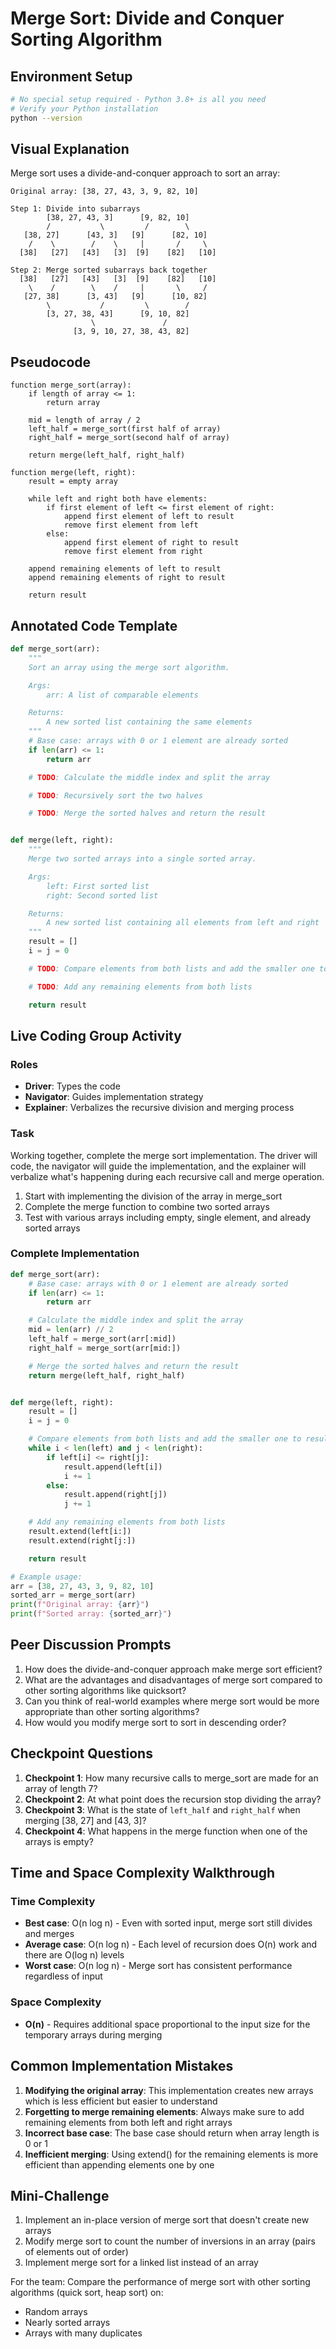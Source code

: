 # Merge Sort: Divide and Conquer Sorting Algorithm

## Environment Setup

```bash
# No special setup required - Python 3.8+ is all you need
# Verify your Python installation
python --version
```

## Visual Explanation

Merge sort uses a divide-and-conquer approach to sort an array:

```
Original array: [38, 27, 43, 3, 9, 82, 10]

Step 1: Divide into subarrays
        [38, 27, 43, 3]      [9, 82, 10]
        /           \         /        \
   [38, 27]      [43, 3]   [9]      [82, 10]
    /    \        /    \     |       /     \
  [38]   [27]   [43]   [3]  [9]    [82]   [10]

Step 2: Merge sorted subarrays back together
  [38]   [27]   [43]   [3]  [9]    [82]   [10]
    \    /        \    /     |       \     /
   [27, 38]      [3, 43]   [9]      [10, 82]
        \           /         \        /
        [3, 27, 38, 43]      [9, 10, 82]
                  \               /
              [3, 9, 10, 27, 38, 43, 82]
```

## Pseudocode

```
function merge_sort(array):
    if length of array <= 1:
        return array

    mid = length of array / 2
    left_half = merge_sort(first half of array)
    right_half = merge_sort(second half of array)

    return merge(left_half, right_half)

function merge(left, right):
    result = empty array

    while left and right both have elements:
        if first element of left <= first element of right:
            append first element of left to result
            remove first element from left
        else:
            append first element of right to result
            remove first element from right

    append remaining elements of left to result
    append remaining elements of right to result

    return result
```

## Annotated Code Template

```python
def merge_sort(arr):
    """
    Sort an array using the merge sort algorithm.

    Args:
        arr: A list of comparable elements

    Returns:
        A new sorted list containing the same elements
    """
    # Base case: arrays with 0 or 1 element are already sorted
    if len(arr) <= 1:
        return arr

    # TODO: Calculate the middle index and split the array

    # TODO: Recursively sort the two halves

    # TODO: Merge the sorted halves and return the result


def merge(left, right):
    """
    Merge two sorted arrays into a single sorted array.

    Args:
        left: First sorted list
        right: Second sorted list

    Returns:
        A new sorted list containing all elements from left and right
    """
    result = []
    i = j = 0

    # TODO: Compare elements from both lists and add the smaller one to result

    # TODO: Add any remaining elements from both lists

    return result
```

## Live Coding Group Activity

### Roles

- **Driver**: Types the code
- **Navigator**: Guides implementation strategy
- **Explainer**: Verbalizes the recursive division and merging process

### Task

Working together, complete the merge sort implementation. The driver will code, the navigator will guide the implementation, and the explainer will verbalize what's happening during each recursive call and merge operation.

1. Start with implementing the division of the array in merge_sort
2. Complete the merge function to combine two sorted arrays
3. Test with various arrays including empty, single element, and already sorted arrays

### Complete Implementation

```python
def merge_sort(arr):
    # Base case: arrays with 0 or 1 element are already sorted
    if len(arr) <= 1:
        return arr

    # Calculate the middle index and split the array
    mid = len(arr) // 2
    left_half = merge_sort(arr[:mid])
    right_half = merge_sort(arr[mid:])

    # Merge the sorted halves and return the result
    return merge(left_half, right_half)


def merge(left, right):
    result = []
    i = j = 0

    # Compare elements from both lists and add the smaller one to result
    while i < len(left) and j < len(right):
        if left[i] <= right[j]:
            result.append(left[i])
            i += 1
        else:
            result.append(right[j])
            j += 1

    # Add any remaining elements from both lists
    result.extend(left[i:])
    result.extend(right[j:])

    return result

# Example usage:
arr = [38, 27, 43, 3, 9, 82, 10]
sorted_arr = merge_sort(arr)
print(f"Original array: {arr}")
print(f"Sorted array: {sorted_arr}")
```

## Peer Discussion Prompts

1. How does the divide-and-conquer approach make merge sort efficient?
2. What are the advantages and disadvantages of merge sort compared to other sorting algorithms like quicksort?
3. Can you think of real-world examples where merge sort would be more appropriate than other sorting algorithms?
4. How would you modify merge sort to sort in descending order?

## Checkpoint Questions

1. **Checkpoint 1**: How many recursive calls to merge_sort are made for an array of length 7?
2. **Checkpoint 2**: At what point does the recursion stop dividing the array?
3. **Checkpoint 3**: What is the state of `left_half` and `right_half` when merging [38, 27] and [43, 3]?
4. **Checkpoint 4**: What happens in the merge function when one of the arrays is empty?

## Time and Space Complexity Walkthrough

### Time Complexity

- **Best case**: O(n log n) - Even with sorted input, merge sort still divides and merges
- **Average case**: O(n log n) - Each level of recursion does O(n) work and there are O(log n) levels
- **Worst case**: O(n log n) - Merge sort has consistent performance regardless of input

### Space Complexity

- **O(n)** - Requires additional space proportional to the input size for the temporary arrays during merging

## Common Implementation Mistakes

1. **Modifying the original array**: This implementation creates new arrays which is less efficient but easier to understand
2. **Forgetting to merge remaining elements**: Always make sure to add remaining elements from both left and right arrays
3. **Incorrect base case**: The base case should return when array length is 0 or 1
4. **Inefficient merging**: Using extend() for the remaining elements is more efficient than appending elements one by one

## Mini-Challenge

1. Implement an in-place version of merge sort that doesn't create new arrays
2. Modify merge sort to count the number of inversions in an array (pairs of elements out of order)
3. Implement merge sort for a linked list instead of an array

For the team: Compare the performance of merge sort with other sorting algorithms (quick sort, heap sort) on:

- Random arrays
- Nearly sorted arrays
- Arrays with many duplicates
